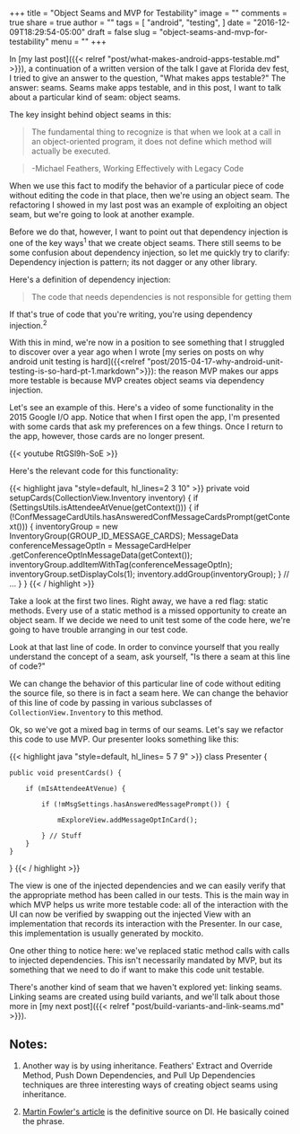 +++
title = "Object Seams and MVP for Testability"
image = ""
comments = true
share = true
author = ""
tags = [
  "android",
  "testing",
]
date = "2016-12-09T18:29:54-05:00"
draft = false
slug = "object-seams-and-mvp-for-testability"
menu = ""
+++

In [my last post]({{< relref "post/what-makes-android-apps-testable.md" >}}), a continuation of a written version of the talk I gave at Florida dev fest, I tried to give an answer to the question, "What makes apps testable?" The answer: seams. Seams make apps testable, and in this post, I want to talk about a particular kind of seam: object seams.

The key insight behind object seams in this:

>The fundamental thing to recognize is that when we look at a call in an object-oriented program, it does not define which method will actually be executed.

>-Michael Feathers, Working Effectively with Legacy Code

When we use this fact to modify the behavior of a particular piece of code without editing the code in that place, then we're using an object seam. The refactoring I showed in my last post was an example of exploiting an object seam, but we're going to look at another example.

Before we do that, however, I want to point out that dependency injection is one of the key ways<sup>1</sup> that we create object seams. There still seems to be some confusion about dependency injection, so let me quickly try to clarify: Dependency injection is pattern; its not dagger or any other library.

Here's a definition of dependency injection:

>The code that needs dependencies is not responsible for getting them

If that's true of code that you're writing, you're using dependency injection.<sup>2</sup>

With this in mind, we're now in a position to see something that I struggled to discover over a year ago when I wrote [my series on posts on why android unit testing is hard]({{<relref "post/2015-04-17-why-android-unit-testing-is-so-hard-pt-1.markdown">}}): the reason MVP makes our apps more testable is because MVP creates object seams via dependency injection.

Let's see an example of this. Here's a video of some functionality in the 2015 Google I/O app. Notice that when I first open the app, I'm presented with some cards that ask my preferences on a few things. Once I return to the app, however, those cards are no longer present.

{{< youtube RtGSl9h-SoE >}}

Here's the relevant code for this functionality:

{{< highlight java "style=default, hl_lines=2 3 10" >}}
private void setupCards(CollectionView.Inventory inventory) {
    if (SettingsUtils.isAttendeeAtVenue(getContext())) {
        if (!ConfMessageCardUtils.hasAnsweredConfMessageCardsPrompt(getContext())) {
            inventoryGroup
            = new InventoryGroup(GROUP_ID_MESSAGE_CARDS);
            MessageData conferenceMessageOptIn = MessageCardHelper
                    .getConferenceOptInMessageData(getContext());
            inventoryGroup.addItemWithTag(conferenceMessageOptIn);
            inventoryGroup.setDisplayCols(1);
            inventory.addGroup(inventoryGroup);
        } // ...
    }
}
{{< / highlight >}}

Take a look at the first two lines. Right away, we have a red flag: static methods. Every use of a static method is a missed opportunity to create an object seam. If we decide we need to unit test some of the code here, we're going to have trouble arranging in our test code.

Look at that last line of code. In order to convince yourself that you really understand the concept of a seam, ask yourself, "Is there a seam at this line of code?"

We can change the behavior of this particular line of code without editing the source file, so there is in fact a seam here. We can change the behavior of this line of code by passing in various subclasses of `CollectionView.Inventory` to this method.

Ok, so we've got a mixed bag in terms of our seams. Let's say we refactor this code to use MVP. Our presenter looks something like this:

{{< highlight java "style=default, hl_lines= 5 7 9" >}}
class Presenter {

    public void presentCards() {

        if (mIsAttendeeAtVenue) {

            if (!mMsgSettings.hasAnsweredMessagePrompt()) {

                mExploreView.addMessageOptInCard();

            } // Stuff
        }
    }
}
{{< / highlight >}}

The view is one of the injected dependencies and we can easily verify that the appropriate method has been called in our tests. This is the main way in which MVP helps us write more testable code: all of the interaction with the UI can now be verified by swapping out the injected View with an implementation that records its interaction with the Presenter. In our case, this implementation is usually generated by mockito.

One other thing to notice here: we've replaced static method calls with calls to injected dependencies. This isn't necessarily mandated by MVP, but its something that we need to do if want to make this code unit testable.

There's another kind of seam that we haven't explored yet: linking seams. Linking seams are created using build variants, and we'll talk about those more in [my next post]({{< relref "post/build-variants-and-link-seams.md" >}}).


## Notes:

1. Another way is by using inheritance. Feathers' Extract and Override Method, Push Down Dependencies, and Pull Up Dependencies techniques are three interesting ways of creating object seams using inheritance.

1. [Martin Fowler's article](http://martinfowler.com/articles/injection.html) is the definitive source on DI. He basically coined the phrase.
